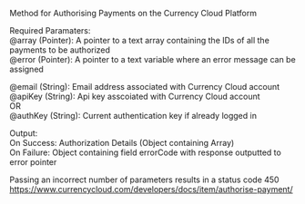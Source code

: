 ﻿Method for Authorising Payments on the Currency Cloud Platform    Required Paramaters:  @array (Pointer): A pointer to a text array containing the IDs of all the payments to be authorized  @error (Pointer): A pointer to a text variable where an error message can be assigned    @email (String): Email address associated with Currency Cloud account  @apiKey (String): Api key asscoiated with Currency Cloud account  OR  @authKey (String): Current authentication key if already logged in     Output:  On Success: Authorization Details (Object containing Array)  On Failure: Object containing field errorCode with response outputted to error pointer    Passing an incorrect number of parameters results in a status code 450  https://www.currencycloud.com/developers/docs/item/authorise-payment/